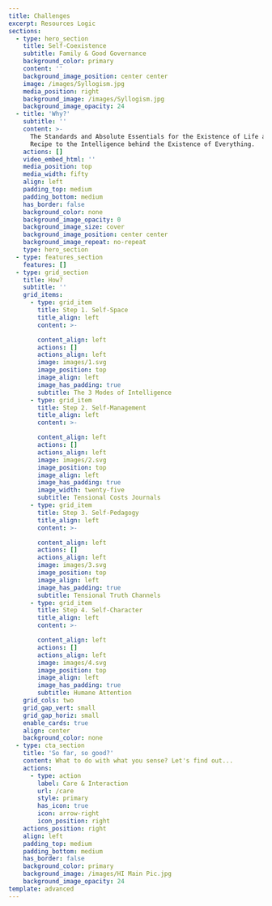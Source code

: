```yaml
---
title: Challenges
excerpt: Resources Logic
sections:
  - type: hero_section
    title: Self-Coexistence
    subtitle: Family & Good Governance
    background_color: primary
    content: ''
    background_image_position: center center
    image: /images/Syllogism.jpg
    media_position: right
    background_image: /images/Syllogism.jpg
    background_image_opacity: 24
  - title: 'Why?'
    subtitle: ''
    content: >-
      The Standards and Absolute Essentials for the Existence of Life are a
      Recipe to the Intelligence behind the Existence of Everything.
    actions: []
    video_embed_html: ''
    media_position: top
    media_width: fifty
    align: left
    padding_top: medium
    padding_bottom: medium
    has_border: false
    background_color: none
    background_image_opacity: 0
    background_image_size: cover
    background_image_position: center center
    background_image_repeat: no-repeat
    type: hero_section
  - type: features_section
    features: []
  - type: grid_section
    title: How?
    subtitle: ''
    grid_items:
      - type: grid_item
        title: Step 1. Self-Space
        title_align: left
        content: >-

        content_align: left
        actions: []
        actions_align: left
        image: images/1.svg
        image_position: top
        image_align: left
        image_has_padding: true
        subtitle: The 3 Modes of Intelligence
      - type: grid_item
        title: Step 2. Self-Management
        title_align: left
        content: >-

        content_align: left
        actions: []
        actions_align: left
        image: images/2.svg
        image_position: top
        image_align: left
        image_has_padding: true
        image_width: twenty-five
        subtitle: Tensional Costs Journals
      - type: grid_item
        title: Step 3. Self-Pedagogy
        title_align: left
        content: >-

        content_align: left
        actions: []
        actions_align: left
        image: images/3.svg
        image_position: top
        image_align: left
        image_has_padding: true
        subtitle: Tensional Truth Channels
      - type: grid_item
        title: Step 4. Self-Character
        title_align: left
        content: >-

        content_align: left
        actions: []
        actions_align: left
        image: images/4.svg
        image_position: top
        image_align: left
        image_has_padding: true
        subtitle: Humane Attention
    grid_cols: two
    grid_gap_vert: small
    grid_gap_horiz: small
    enable_cards: true
    align: center
    background_color: none
  - type: cta_section
    title: 'So far, so good?'
    content: What to do with what you sense? Let's find out...
    actions:
      - type: action
        label: Care & Interaction
        url: /care
        style: primary
        has_icon: true
        icon: arrow-right
        icon_position: right
    actions_position: right
    align: left
    padding_top: medium
    padding_bottom: medium
    has_border: false
    background_color: primary
    background_image: /images/HI Main Pic.jpg
    background_image_opacity: 24
template: advanced
---
```

